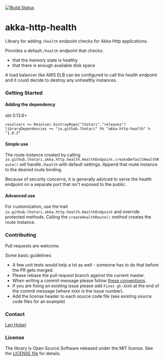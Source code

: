 [![Build Status](https://travis-ci.org/lhotari/akka-http-health.svg?branch=master)](https://travis-ci.org/lhotari/akka-http-health)

# akka-http-health

Library for adding `/health` endpoint checks for Akka Http applications.

Provides a default `/health` endpoint that checks:
* that the memory state is healthy
* that there is enough available disk space

A load balancer like AWS ELB can be configured to call the health endpoint and
it could decide to destroy any unhealthy instances.

### Getting Started

#### Adding the dependency

sbt 0.13.6+
```
resolvers += Resolver.bintrayRepo("lhotari","releases")
libraryDependencies += "io.github.lhotari" %% "akka-http-health" % "1.0.2"
```

#### Simple use

The route instance created by calling `io.github.lhotari.akka.http.health.HealthEndpoint.createDefaultHealthRoute()` will handle `/health` with default settings.
Append that route instance to the desired route binding.

Because of security concerns, it is generally adviced to serve the health endpoint on a separate port that isn't exposed to the public.

#### Advanced use

For customization, use the trait `io.github.lhotari.akka.http.health.HealthEndpoint` and override protected methods. Calling the `createHealthRoute()` method creates the route instance.

### Contributing

Pull requests are welcome.

Some basic guidelines:
* A few unit tests would help a lot as well - someone has to do that before the PR gets merged.
* Please rebase the pull request branch against the current master.
* When writing a commit message please follow [these conventions](http://chris.beams.io/posts/git-commit/#seven-rules).
* If you are fixing an existing issue please add `Fixes gh-XXXX` at the end of the commit message (where `XXXX` is the issue number).
* Add the license header to each source code file (see existing source code files for an example)

### Contact

[Lari Hotari](mailto:lari@hotari.net)

### License

The library is Open Source Software released under the MIT license. See the [LICENSE file](LICENSE) for details.

